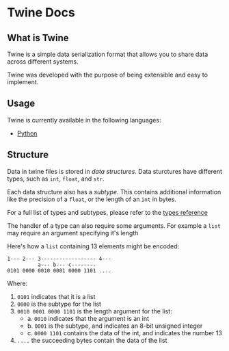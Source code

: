 # Twine Docs

## What is Twine
Twine is a simple data serialization format that allows you to share data
across different systems.

Twine was developed with the purpose of being extensible and easy to implement.

## Usage
Twine is currently available in the following languages:
 - [Python](python.md)

## Structure
Data in twine files is stored in *data structures*. Data sturctures have different
types, such as `int`, `float`, and `str`.

Each data structure also has a *subtype*. This contains additional information like
the precision of a `float`, or the length of an `int` in bytes.

For a full list of types and subtypes, please refer to the [types reference](types.md)

The handler of a type can also require some arguments. For example a `list` may require an argument specifying it's length

Here's how a `list` containing 13 elements might be encoded:

```
1--- 2--- 3------------------ 4---
          a--- b--- c--------
0101 0000 0010 0001 0000 1101 ....
```

Where:
1. `0101` indicates that it is a list
2. `0000` is the subtype for the list
3. `0010 0001 0000 1101` is the length argument for the list:
     - a. `0010` indicates that the argument is an int
     - b. `0001` is the subtype, and indicates an 8-bit unsigned integer
     - c. `0000 1101` contains the data of the int, and indicates the number 13
4. `....` the succeeding bytes contain the data of the list